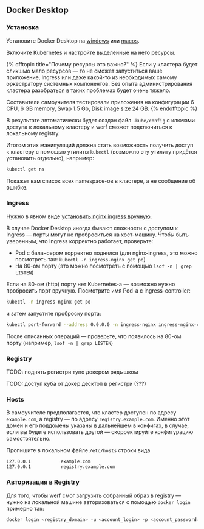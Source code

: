 ## Docker Desktop

### Установка

Установите Docker Desktop на [windows](https://docs.docker.com/docker-for-windows/install/) или [macos](https://docs.docker.com/docker-for-mac/install/).

Включите Kubernetes и настройте выделенные на него ресурсы.

{% offtopic title="Почему ресурсы это важно?" %}
Если у кластера будет сликшмо мало ресурсов — то не сможет запуститься ваше приложение, Ingress или даже какой-то из необходимых самому оркестратору системных компонентов. Без опыта администрирования кластера разобраться в таких проблемах будет очень тяжело.

Составители самоучителя тестировали приложения на конфигурации 6 CPU, 6 GB memory, Swap 1.5 Gb, Disk image size 24 GB.
{% endofftopic %}

В результате автоматически будет создан файл `.kube/config` с ключами доступа к локальному кластеру и werf сможет подключиться к локальному registry.

Итогом этих манипуляций должна стать возможность получить доступ к кластеру с помощью утилиты `kubectl` (возможно эту утилиту придётся установить отдельно), например:

```bash
kubectl get ns
```

Покажет вам список всех namespace-ов в кластере, а не сообщение об ошибке.

### Ingress

Нужно в явном виде [установить nginx ingress вручную](https://kubernetes.github.io/ingress-nginx/deploy/).

В случае Docker Desktop иногда бывают сложности с доступом к Ingress — порты могут не проброситься на хост-машину. Чтобы быть уверенным, что Ingress корректно работает, проверьте:

- Pod с балансером корректно поднялся (для nginx-ingress, это можно посмотреть так: `kubectl -n ingress-nginx get po`)
- На 80-ом порту (это можно посмотреть с помощью `lsof -n | grep LISTEN`) 

Если на 80-ом (http) порту нет Kubernetes-а — возможно нужно пробросить порт вручную. Посмотрите имя Pod-а с ingress-controller:

```bash
kubectl -n ingress-nginx get po
```

и затем запустите проброску порта:

```bash
kubectl port-forward --address 0.0.0.0 -n ingress-nginx ingress-nginx-controller-<тут_будут_буквы_цифры> 80:80
```

После описанных операций — проверьте, что появилось на 80-ом порту (например, `lsof -n | grep LISTEN`)

### Registry

TODO: поднять регистри тупо докером рядышком

TODO: доступ куба от докер десктоп в регистри (???)

### Hosts

В самоучителе предполагается, что кластер доступен по адресу `example.com`, а registry — по адресу `registry.example.com`. Именно этот домен и его поддомены указаны в дальнейшем в конфигах, в случае, если вы будете использовать другой — скорректируйте конфигурацию самостоятельно.

Пропишите в локальном файле `/etc/hosts` строки вида

```
127.0.0.1           example.com
127.0.0.1           registry.example.com
```

### Авторизация в Registry

Для того, чтобы werf смог загрузить собранный образ в registry — нужно на локальной машине авторизоваться с помощью `docker login` примерно так:

```bash
docker login <registry_domain> -u <account_login> -p <account_password>
```
